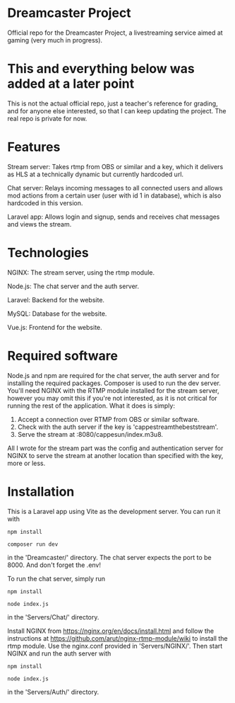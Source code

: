 # Dreamcaster Project
 Official repo for the Dreamcaster Project, a livestreaming service aimed at gaming (very much in progress).



# This and everything below was added at a later point

This is not the actual official repo, just a teacher's reference for grading, and for anyone else interested, so that I can keep updating the project. The real repo is private for now.

# Features

Stream server: Takes rtmp from OBS or similar and a key, which it delivers as HLS at a technically dynamic but currently hardcoded url.

Chat server: Relays incoming messages to all connected users and allows mod actions from a certain user (user with id 1 in database), which is also hardcoded in this version.

Laravel app: Allows login and signup, sends and receives chat messages and views the stream.

# Technologies

NGINX: The stream server, using the rtmp module.

Node.js: The chat server and the auth server.

Laravel: Backend for the website.

MySQL: Database for the website.

Vue.js: Frontend for the website.

# Required software

Node.js and npm are required for the chat server, the auth server and for installing the required packages. Composer is used to run the dev server. You'll need NGINX with the RTMP module installed for the stream server, however you may omit this if you're not interested, as it is not critical for running the rest of the application. What it does is simply:

1. Accept a connection over RTMP from OBS or similar software.
2. Check with the auth server if the key is 'cappestreamthebeststream'.
3. Serve the stream at :8080/cappesun/index.m3u8.

All I wrote for the stream part was the config and authentication server for NGINX to serve the stream at another location than specified with the key, more or less.

# Installation

This is a Laravel app using Vite as the development server. You can run it with

`npm install`

`composer run dev`

in the 'Dreamcaster/' directory. The chat server expects the port to be 8000. And don't forget the .env!

To run the chat server, simply run

`npm install`

`node index.js`

in the 'Servers/Chat/' directory.

Install NGINX from https://nginx.org/en/docs/install.html and follow the instructions at https://github.com/arut/nginx-rtmp-module/wiki to install the rtmp module. Use the nginx.conf provided in 'Servers/NGINX/'. Then start NGINX and run the auth server with

`npm install`

`node index.js`

in the 'Servers/Auth/' directory.

